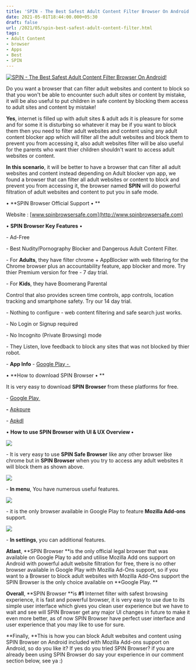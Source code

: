 ```yaml
---
title: 'SPIN - The Best Safest Adult Content Filter Browser On Android! '
date: 2021-05-01T18:44:00.000+05:30
draft: false
url: /2021/05/spin-best-safest-adult-content-filter.html
tags: 
- Adult Content
- browser
- Apps
- Best
- SPIN
---
```


 [![SPIN - The Best Safest Adult Content Filter Browser On Android!](https://lh3.googleusercontent.com/-jm7EOIXdOqE/YI6HSi6i1iI/AAAAAAAAEW4/rYI9UReX2EwYPqLOUS1uYATlGzPccCKgACLcBGAsYHQ/s1600/1619953477747648-0.png "SPIN - The Best Safest Adult Content Filter Browser On Android!")](https://lh3.googleusercontent.com/-jm7EOIXdOqE/YI6HSi6i1iI/AAAAAAAAEW4/rYI9UReX2EwYPqLOUS1uYATlGzPccCKgACLcBGAsYHQ/s1600/1619953477747648-0.png) 

  

Do you want a browser that can filter adult websites and content to block so that you won't be able to encounter such adult sites or content by mistake, it will be also useful to put children in safe content by blocking them access to adult sites and content by mistake!

  

**Yes**, internet is filled up with adult sites & adult ads it is pleasure for some and for some it is disturbing so whatever it may be if you want to block them then you need to filter adult websites and content using any adult content blocker app which will filter all the adult websites and block them to prevent you from accessing it, also adult websites filter will be also useful for the parents who want thier children shouldn't want to access adult websites or content. 

  

**In this scenario**, it will be better to have a browser that can filter all adult websites and content instead depending on Adult blocker vpn app, we found a browser that can filter all adult websites or content to block and prevent you from accessing it, the browser named **SPIN** will do powerful filtration of adult websites and content to put you in safe mode. 

  

• **SPIN Browser Official Support • **  

  

Website : [www.spinbrowsersafe.com](http://www.spinbrowsersafe.com)

  

• **SPIN Browser Key Features** •

  

\- Ad-Free

\- Best Nudity/Pornography Blocker and Dangerous Adult Content Filter. 

\- For **Adults**, they have filter chrome + AppBlocker with web filtering for the Chrome browser plus an accountability feature, app blocker and more. Try thier Premium version for free - 7 day trial.

\- For **Kids**, they have Boomerang Parental

Control that also provides screen time controls, app controls, location tracking and smartphone safety. Try our 14 day trial.

\- Nothing to configure - web content filtering and safe search just works. 

\- No Login or Signup required

\- No Incognito (Private Browsing) mode

\- They Listen, love feedback to block any sites that was not blocked by thier robot. 

  

\- **App Info** \- [Google Play - ](https://play.google.com/store/apps/details?id=com.nationaledtech.spinbrowser)

  

• **How to download SPIN Browser • **

It is very easy to download **SPIN Browser** from these platforms for free. 

  

\- [Google Play ](https://play.google.com/store/apps/details?id=com.nationaledtech.spinbrowser)

**\-** [Apkpure](https://m.apkpure.com/spin-safe-browser-best-filtered-website-browser/com.nationaledtech.spinbrowser)

\- [Apkdl](https://apk-dl.com/spin-safe-browser-best-filtered-website-browser/com.nationaledtech.spinbrowser)

  

• **How to use SPIN Browser with UI & UX Overview •**

 **[![](https://lh3.googleusercontent.com/-Q7tQZIjKXEM/YI6ltWV2lmI/AAAAAAAAEXM/FxQDU4PNkWwwnK5h4qVZ3Wn2E3jo8y4MACLcBGAsYHQ/s1600/1619961266026795-0.png)](https://lh3.googleusercontent.com/-Q7tQZIjKXEM/YI6ltWV2lmI/AAAAAAAAEXM/FxQDU4PNkWwwnK5h4qVZ3Wn2E3jo8y4MACLcBGAsYHQ/s1600/1619961266026795-0.png)** 

  

\- It is very easy to use **SPIN Safe Browser** like any other browser like chrome but in **SPIN Browser** when you try to access any adult websites it will block them as shown above. 

  

 [![](https://lh3.googleusercontent.com/-j0qOTb9jW2g/YI6lsCeE1SI/AAAAAAAAEXI/qAAmrTFnDtckmuX9dJhaC0dWSEJaouW9wCLcBGAsYHQ/s1600/1619961261323535-1.png)](https://lh3.googleusercontent.com/-j0qOTb9jW2g/YI6lsCeE1SI/AAAAAAAAEXI/qAAmrTFnDtckmuX9dJhaC0dWSEJaouW9wCLcBGAsYHQ/s1600/1619961261323535-1.png) 

  

\- **In menu**, You have numerous useful features. 

  

 [![](https://lh3.googleusercontent.com/-9sutrgwkAto/YI6lrKwpheI/AAAAAAAAEXE/FHi2jlrLwUQEsSNoMMV7nZYxYQ_tGiJSgCLcBGAsYHQ/s1600/1619961256916675-2.png)](https://lh3.googleusercontent.com/-9sutrgwkAto/YI6lrKwpheI/AAAAAAAAEXE/FHi2jlrLwUQEsSNoMMV7nZYxYQ_tGiJSgCLcBGAsYHQ/s1600/1619961256916675-2.png) 

  

\- it is the only browser available in Google Play to feature **Mozilla Add-ons** support. 

  

 [![](https://lh3.googleusercontent.com/-Nyg8f1mtxFU/YI6lp8So3DI/AAAAAAAAEXA/bIOICk3U22s6NCKs5gP523OqMUs8VrKtACLcBGAsYHQ/s1600/1619961239966950-3.png)](https://lh3.googleusercontent.com/-Nyg8f1mtxFU/YI6lp8So3DI/AAAAAAAAEXA/bIOICk3U22s6NCKs5gP523OqMUs8VrKtACLcBGAsYHQ/s1600/1619961239966950-3.png) 

  

\- **In settings**, you can additional features. 

  

**Atlast**, **SPIN Browser **is the only official legal browser that was available on Google Play to add and utilise Mozilla Add ons support on Android with powerful adult website filtration for free, there is no other browser available in Google Play with Mozilla Ad-Ons support, so if you want to a Browser to block adult websites with Mozilla Add-Ons support the SPIN Browser is the only choice available on **Google Play. **

**Overall**, **SPIN Browser **is **#1** Internet filter with safest browsing experience, it is fast and powerful browser, it is very easy to use due to its simple user interface which gives you clean user experience but we have to wait and see will SPIN Browser get any major UI changes in future to make it even more better, as of now SPIN Browser have perfect user interface and user experience that you may like to use for sure. 

  

**Finally, **This is how you can block Adult websites and content using SPIN Browser on Android included with Mozilla Add-ons support on Android, so do you like it? If yes do you tried SPIN Browser? if you are already been using SPIN Browser do say your experience in our comment section below, see ya :)